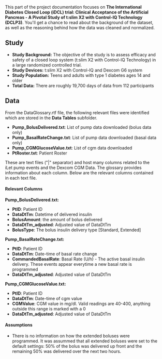 This part of the project documentation focuses on 
**The International Diabetes Closed Loop (iDCL) trial: Clinical Acceptance of the Artificial Pancreas - A Pivotal Study of t:slim X2 with Control-IQ Technology (DCLP3)**. You'll get a chance to read about the background of the dataset,
as well as the reasoning behind how the data was cleaned and normalized.
## Study
- **Study Background:** The objective of the study is to assess efficacy and safety of a closed loop system (t:slim X2 with Control-IQ Technology) in a large randomized controlled trial.
- **Study Devices:** t:slim X2 with Control-IQ and Dexcom G6 system
- **Study Population:** Teens and adults with type 1 diabetes ages 14 and older
- **Total Data:** There are roughly 19,700 days of data from 112 participants

## Data
From the DataGlossary.rtf file, the following relevant files were identified which are stored in the **Data Tables** subfolder.

* **Pump_BolusDelivered.txt**: List of pump data downloaded (bolus data only)
* **Pump_BasalRateChange.txt**: List of pump data downloaded (basal data only)
* **Pump_CGMGlucoseValue.txt**: List of cgm data downloaded 
* **PtRoster.txt**: Patient Roster

These are text files ("|" separator) and host many columns related to the iLet pump events and the Dexcom CGM Data. The glossary provides information about each column. Below are the relevant columns contained in each text file.

#### Relevant Columns
**Pump_BolusDelivered.txt:** 

* **PtID**: Patient ID
* **DataDtTm**: Datetime of delivered insulin
* **BolusAmount**: the amount of bolus delivered 
* **DataDtTm_adjusted**: Adjusted value of DataDtTm 
* **BolusType**: The bolus insulin delivery type [Standard, Extended]

**Pump_BasalRateChange.txt:**

* **PtID**: Patient ID
* **DataDtTm**: Date-time of basal rate change
* **CommandedBasalRate**: Basal Rate (U/h) - The active basal insulin delivery. These events appear everytime a new basal rate is programmed 
* **DataDtTm_adjusted**: Adjusted value of DataDtTm

**Pump_CGMGlucoseValue.txt:**

* **PtID**: Patient ID
* **DataDtTm**: Date-time of cgm value
* **CGMValue**: CGM value in mg/dl. Valid readings are 40-400, anything outside this range is marked with a 0
* **DataDtTm_adjusted**: Adjusted value of DataDtTm 

#### Assumptions
- There is no information on how the extended boluses were programmed. It was assummed that all extended boluses were set to the default settings: 50% of the bolus was delivered up front and the remaining 50% was delivered over the next two hours. 
